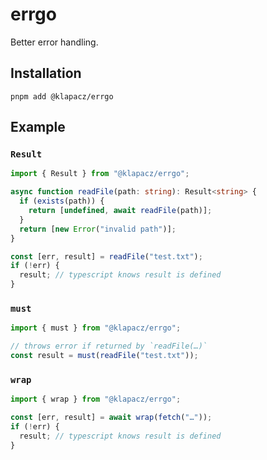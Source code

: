 # errgo

Better error handling.

## Installation

```
pnpm add @klapacz/errgo
```

## Example

### `Result`

```ts
import { Result } from "@klapacz/errgo";

async function readFile(path: string): Result<string> {
  if (exists(path)) {
    return [undefined, await readFile(path)];
  }
  return [new Error("invalid path")];
}

const [err, result] = readFile("test.txt");
if (!err) {
  result; // typescript knows result is defined
}
```

### `must`

```ts
import { must } from "@klapacz/errgo";

// throws error if returned by `readFile(…)`
const result = must(readFile("test.txt"));
```

### `wrap`

```ts
import { wrap } from "@klapacz/errgo";

const [err, result] = await wrap(fetch("…"));
if (!err) {
  result; // typescript knows result is defined
}
```
